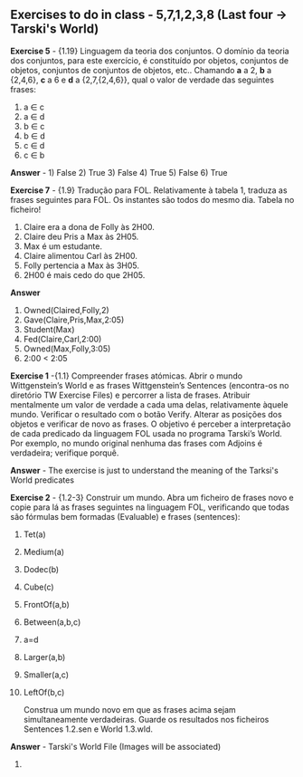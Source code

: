 ## **Exercises to do in class** - 5,7,1,2,3,8 (Last four -> Tarski's World)

**Exercise 5** - {1.19} Linguagem da teoria dos conjuntos. O domínio da teoria dos conjuntos, para este exercício, é constituído por objetos, conjuntos de objetos, conjuntos de conjuntos
de objetos, etc.. Chamando **a** a 2, **b** a {2,4,6}, **c** a 6 e **d** a {2,7,{2,4,6}}, qual o valor de
verdade das seguintes frases:
1. a ∈ c
2. a ∈ d
3. b ∈ c
4. b ∈ d
5. c ∈ d
6. c ∈ b

**Answer** - 1) False 2) True 3) False 4) True 5) False 6) True


**Exercise 7** - {1.9} Tradução para FOL. Relativamente à tabela 1, traduza as frases seguintes para FOL. Os instantes são todos do mesmo dia. Tabela no ficheiro!

1. Claire era a dona de Folly às 2H00.
2. Claire deu Pris a Max às 2H05.
3. Max é um estudante.
4. Claire alimentou Carl às 2H00.
5. Folly pertencia a Max às 3H05.
6. 2H00 é mais cedo do que 2H05.

**Answer**

1. Owned(Claired,Folly,2)
2. Gave(Claire,Pris,Max,2:05)
3. Student(Max)
4. Fed(Claire,Carl,2:00)
5. Owned(Max,Folly,3:05)
6. 2:00 < 2:05

**Exercise 1** -{1.1} Compreender frases atómicas. Abrir o mundo Wittgenstein’s World e as
frases Wittgenstein’s Sentences (encontra-os no diretório TW Exercise Files) e
percorrer a lista de frases. Atribuir mentalmente um valor de verdade a cada uma delas,
relativamente àquele mundo. Verificar o resultado com o botão Verify. Alterar as
posições dos objetos e verificar de novo as frases. O objetivo é perceber a interpretação
de cada predicado da linguagem FOL usada no programa Tarski’s World. Por exemplo,
no mundo original nenhuma das frases com Adjoins é verdadeira; verifique porquê.

**Answer** - The exercise is just to understand the meaning of the Tarksi's World predicates


**Exercise 2** - {1.2-3} Construir um mundo. Abra um ficheiro de frases novo e copie para lá as frases seguintes na linguagem FOL, verificando que todas são fórmulas bem formadas (Evaluable) e frases (sentences):

1. Tet(a)
2. Medium(a)
3. Dodec(b)
4. Cube(c)
5. FrontOf(a,b)
6. Between(a,b,c)
7. a=d
8. Larger(a,b)
9. Smaller(a,c)
10. LeftOf(b,c)

	Construa um mundo novo em que as frases acima sejam simultaneamente verdadeiras.
Guarde os resultados nos ficheiros Sentences 1.2.sen e World 1.3.wld.

**Answer** - Tarski's World File (Images will be associated)

1.
